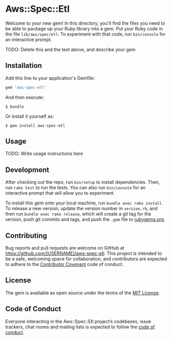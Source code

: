 # Aws::Spec::Etl

Welcome to your new gem! In this directory, you'll find the files you need to be able to package up your Ruby library into a gem. Put your Ruby code in the file `lib/aws/spec/etl`. To experiment with that code, run `bin/console` for an interactive prompt.

TODO: Delete this and the text above, and describe your gem

## Installation

Add this line to your application's Gemfile:

```ruby
gem 'aws-spec-etl'
```

And then execute:

    $ bundle

Or install it yourself as:

    $ gem install aws-spec-etl

## Usage

TODO: Write usage instructions here

## Development

After checking out the repo, run `bin/setup` to install dependencies. Then, run `rake test` to run the tests. You can also run `bin/console` for an interactive prompt that will allow you to experiment.

To install this gem onto your local machine, run `bundle exec rake install`. To release a new version, update the version number in `version.rb`, and then run `bundle exec rake release`, which will create a git tag for the version, push git commits and tags, and push the `.gem` file to [rubygems.org](https://rubygems.org).

## Contributing

Bug reports and pull requests are welcome on GitHub at https://github.com/[USERNAME]/aws-spec-etl. This project is intended to be a safe, welcoming space for collaboration, and contributors are expected to adhere to the [Contributor Covenant](http://contributor-covenant.org) code of conduct.

## License

The gem is available as open source under the terms of the [MIT License](https://opensource.org/licenses/MIT).

## Code of Conduct

Everyone interacting in the Aws::Spec::Etl project’s codebases, issue trackers, chat rooms and mailing lists is expected to follow the [code of conduct](https://github.com/[USERNAME]/aws-spec-etl/blob/master/CODE_OF_CONDUCT.md).
